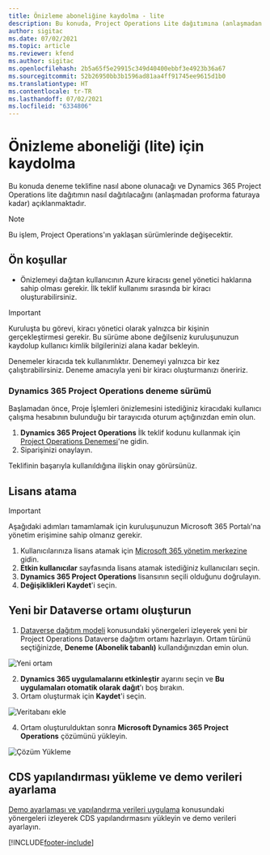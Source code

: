 ```yaml
---
title: Önizleme aboneliğine kaydolma - lite
description: Bu konuda, Project Operations Lite dağıtımına (anlaşmadan proforma faturaya) abone olma ve dağıtma hakkında bilgiler sağlanmaktadır.
author: sigitac
ms.date: 07/02/2021
ms.topic: article
ms.reviewer: kfend
ms.author: sigitac
ms.openlocfilehash: 2b5a65f5e29915c349d40400ebbf3e4923b36a67
ms.sourcegitcommit: 52b26950bb3b1596ad81aa4ff91745ee9615d1b0
ms.translationtype: HT
ms.contentlocale: tr-TR
ms.lasthandoff: 07/02/2021
ms.locfileid: "6334806"
---
```

# <a name="sign-up-for-a-preview-subscription---lite"></a>Önizleme aboneliği (lite) için kaydolma 

Bu konuda deneme teklifine nasıl abone olunacağı ve Dynamics 365 Project Operations lite dağıtımın nasıl dağıtılacağını (anlaşmadan proforma faturaya kadar) açıklanmaktadır.

> [!NOTE]
> Bu işlem, Project Operations'ın yaklaşan sürümlerinde değişecektir.

## <a name="prerequisites"></a>Ön koşullar
- Önizlemeyi dağıtan kullanıcının Azure kiracısı genel yönetici haklarına sahip olması gerekir. İlk teklif kullanımı sırasında bir kiracı oluşturabilirsiniz.

> [!IMPORTANT]
> Kuruluşta bu görevi, kiracı yönetici olarak yalnızca bir kişinin gerçekleştirmesi gerekir. Bu sürüme abone değilseniz kuruluşunuzun kaydolup kullanıcı kimlik bilgilerinizi alana kadar bekleyin.
> 
> Denemeler kiracıda tek kullanımlıktır. Denemeyi yalnızca bir kez çalıştırabilirsiniz. Deneme amacıyla yeni bir kiracı oluşturmanızı öneririz.

### <a name="dynamics-365-project-operations-trial"></a>Dynamics 365 Project Operations deneme sürümü 

Başlamadan önce, Proje İşlemleri önizlemesini istediğiniz kiracıdaki kullanıcı çalışma hesabının bulunduğu bir tarayıcıda oturum açtığınızdan emin olun.

1. **Dynamics 365 Project Operations** İlk teklif kodunu kullanmak için [Project Operations Denemesi](https://aka.ms/try-po)'ne gidin.
2. Siparişinizi onaylayın.

  Teklifinin başarıyla kullanıldığına ilişkin onay görürsünüz.

## <a name="assign-licenses"></a>Lisans atama

> [!IMPORTANT]
> Aşağıdaki adımları tamamlamak için kuruluşunuzun Microsoft 365 Portalı'na yönetim erişimine sahip olmanız gerekir.


1. Kullanıcılarınıza lisans atamak için [Microsoft 365 yönetim merkezine](https://portal.office.com/) gidin.
2. **Etkin kullanıcılar** sayfasında lisans atamak istediğiniz kullanıcıları seçin.
3. **Dynamics 365 Project Operations** lisansının seçili olduğunu doğrulayın. 
4. **Değişiklikleri Kaydet**'i seçin.

## <a name="create-a-new-dataverse-environment"></a>Yeni bir Dataverse ortamı oluşturun

1. [Dataverse dağıtım modeli](lite-deployment.md) konusundaki yönergeleri izleyerek yeni bir Project Operations Dataverse dağıtım ortamı hazırlayın. Ortam türünü seçtiğinizde, **Deneme (Abonelik tabanlı)** kullandığınızdan emin olun.

  ![Yeni ortam](./media/19CreateEnvironment.png)

2. **Dynamics 365 uygulamalarını etkinleştir** ayarını seçin ve **Bu uygulamaları otomatik olarak dağıt**'ı boş bırakın.  
3. Ortam oluşturmak için **Kaydet**'i seçin.

  ![Veritabanı ekle](./media/20CreateEnvironment1.png)

4. Ortam oluşturulduktan sonra **Microsoft Dynamics 365 Project Operations** çözümünü yükleyin. 

![Çözüm Yükleme](./media/21InstallSolution.png)

## <a name="install-a-cds-configuration-and-setup-demo-data"></a>CDS yapılandırması yükleme ve demo verileri ayarlama

[Demo ayarlaması ve yapılandırma verileri uygulama](lite-apply-demo-setup-config-data.md) konusundaki yönergeleri izleyerek CDS yapılandırmasını yükleyin ve demo verileri ayarlayın.


[!INCLUDE[footer-include](../includes/footer-banner.md)]
